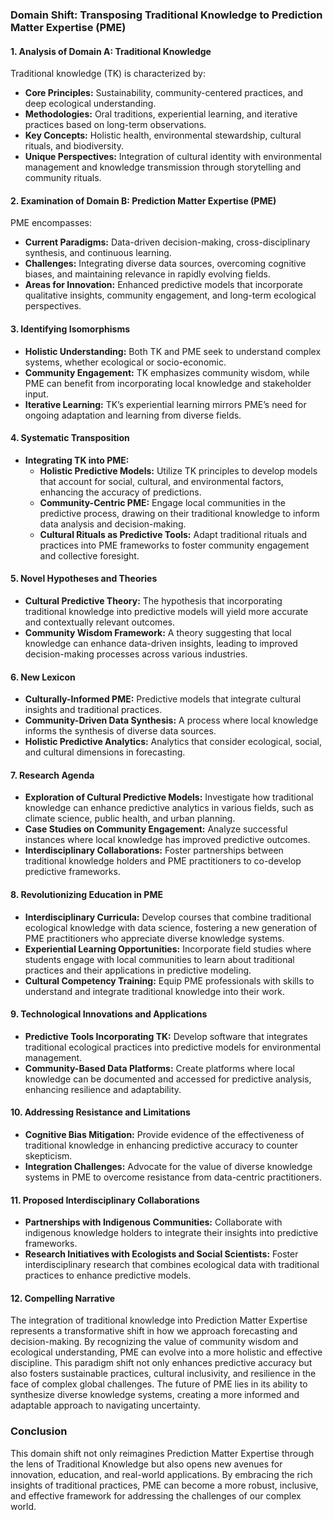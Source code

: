 ### Domain Shift: Transposing Traditional Knowledge to Prediction Matter Expertise (PME)

#### 1. Analysis of Domain A: Traditional Knowledge
Traditional knowledge (TK) is characterized by:

- **Core Principles:** Sustainability, community-centered practices, and deep ecological understanding.
- **Methodologies:** Oral traditions, experiential learning, and iterative practices based on long-term observations.
- **Key Concepts:** Holistic health, environmental stewardship, cultural rituals, and biodiversity.
- **Unique Perspectives:** Integration of cultural identity with environmental management and knowledge transmission through storytelling and community rituals.

#### 2. Examination of Domain B: Prediction Matter Expertise (PME)
PME encompasses:

- **Current Paradigms:** Data-driven decision-making, cross-disciplinary synthesis, and continuous learning.
- **Challenges:** Integrating diverse data sources, overcoming cognitive biases, and maintaining relevance in rapidly evolving fields.
- **Areas for Innovation:** Enhanced predictive models that incorporate qualitative insights, community engagement, and long-term ecological perspectives.

#### 3. Identifying Isomorphisms
- **Holistic Understanding:** Both TK and PME seek to understand complex systems, whether ecological or socio-economic.
- **Community Engagement:** TK emphasizes community wisdom, while PME can benefit from incorporating local knowledge and stakeholder input.
- **Iterative Learning:** TK’s experiential learning mirrors PME’s need for ongoing adaptation and learning from diverse fields.

#### 4. Systematic Transposition
- **Integrating TK into PME:** 
  - **Holistic Predictive Models:** Utilize TK principles to develop models that account for social, cultural, and environmental factors, enhancing the accuracy of predictions.
  - **Community-Centric PME:** Engage local communities in the predictive process, drawing on their traditional knowledge to inform data analysis and decision-making.
  - **Cultural Rituals as Predictive Tools:** Adapt traditional rituals and practices into PME frameworks to foster community engagement and collective foresight.

#### 5. Novel Hypotheses and Theories
- **Cultural Predictive Theory:** The hypothesis that incorporating traditional knowledge into predictive models will yield more accurate and contextually relevant outcomes.
- **Community Wisdom Framework:** A theory suggesting that local knowledge can enhance data-driven insights, leading to improved decision-making processes across various industries.

#### 6. New Lexicon
- **Culturally-Informed PME:** Predictive models that integrate cultural insights and traditional practices.
- **Community-Driven Data Synthesis:** A process where local knowledge informs the synthesis of diverse data sources.
- **Holistic Predictive Analytics:** Analytics that consider ecological, social, and cultural dimensions in forecasting.

#### 7. Research Agenda
- **Exploration of Cultural Predictive Models:** Investigate how traditional knowledge can enhance predictive analytics in various fields, such as climate science, public health, and urban planning.
- **Case Studies on Community Engagement:** Analyze successful instances where local knowledge has improved predictive outcomes.
- **Interdisciplinary Collaborations:** Foster partnerships between traditional knowledge holders and PME practitioners to co-develop predictive frameworks.

#### 8. Revolutionizing Education in PME
- **Interdisciplinary Curricula:** Develop courses that combine traditional ecological knowledge with data science, fostering a new generation of PME practitioners who appreciate diverse knowledge systems.
- **Experiential Learning Opportunities:** Incorporate field studies where students engage with local communities to learn about traditional practices and their applications in predictive modeling.
- **Cultural Competency Training:** Equip PME professionals with skills to understand and integrate traditional knowledge into their work.

#### 9. Technological Innovations and Applications
- **Predictive Tools Incorporating TK:** Develop software that integrates traditional ecological practices into predictive models for environmental management.
- **Community-Based Data Platforms:** Create platforms where local knowledge can be documented and accessed for predictive analysis, enhancing resilience and adaptability.

#### 10. Addressing Resistance and Limitations
- **Cognitive Bias Mitigation:** Provide evidence of the effectiveness of traditional knowledge in enhancing predictive accuracy to counter skepticism.
- **Integration Challenges:** Advocate for the value of diverse knowledge systems in PME to overcome resistance from data-centric practitioners.

#### 11. Proposed Interdisciplinary Collaborations
- **Partnerships with Indigenous Communities:** Collaborate with indigenous knowledge holders to integrate their insights into predictive frameworks.
- **Research Initiatives with Ecologists and Social Scientists:** Foster interdisciplinary research that combines ecological data with traditional practices to enhance predictive models.

#### 12. Compelling Narrative
The integration of traditional knowledge into Prediction Matter Expertise represents a transformative shift in how we approach forecasting and decision-making. By recognizing the value of community wisdom and ecological understanding, PME can evolve into a more holistic and effective discipline. This paradigm shift not only enhances predictive accuracy but also fosters sustainable practices, cultural inclusivity, and resilience in the face of complex global challenges. The future of PME lies in its ability to synthesize diverse knowledge systems, creating a more informed and adaptable approach to navigating uncertainty.

### Conclusion
This domain shift not only reimagines Prediction Matter Expertise through the lens of Traditional Knowledge but also opens new avenues for innovation, education, and real-world applications. By embracing the rich insights of traditional practices, PME can become a more robust, inclusive, and effective framework for addressing the challenges of our complex world.
